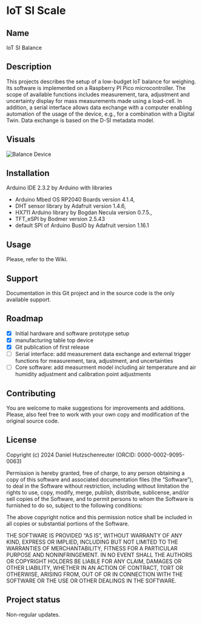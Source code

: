 # IoT SI Scale

## Name
IoT SI Balance

## Description
This projects describes the setup of a low-budget IoT balance for weighing. Its software is implemented on a Raspberry PI Pico 
microcontroller. The scope of available functions includes measurement, tara, adjustment and uncertainty display for mass measurements 
made using a load-cell. In addition, a serial interface allows data exchange with a computer enabling automation of the usage of the 
device, e.g., for a combination with a Digital Twin. Data exchange is based on the D-SI metadata model.

## Visuals

![Balance Device](figures/01-main-figure.JPG)

## Installation
Arduino IDE 2.3.2 by Arduino with libraries
- Arduino Mbed OS RP2040 Boards version 4.1.4, 
- DHT sensor library by Adafruit version 1.4.6, 
- HX711 Arduino library by Bogdan Necula version 0.7.5.,
- TFT_eSPI by Bodmer version 2.5.43
- default SPI of Arduino BusIO by Adafruit version 1.16.1

## Usage
Please, refer to the Wiki.

## Support
Documentation in this Git project and in the source code is the only available support.

## Roadmap

- [x] Initial hardware and software prototype setup
- [x] manufacturing table top device
- [x] Git publication of first release
- [ ] Serial interface: add measurement data exchange and external trigger functions for measurement, tara, adjustment, and uncertainties
- [ ] Core software: add measurment model including air temperature and air humidity adjustment and calibration point adjustments 

## Contributing
You are welcome to make suggestions for improvements and additions. Please, also feel free to work with your own copy 
and modification of the original source code.

## License
Copyright (c) 2024 Daniel Hutzschenreuter (ORCID: 0000-0002-9095-0063)

Permission is hereby granted, free of charge, to any person obtaining a copy 
of this software and associated documentation files (the “Software”), to deal 
in the Software without restriction, including without limitation the rights to 
use, copy, modify, merge, publish, distribute, sublicense, and/or sell copies of 
the Software, and to permit persons to whom the Software is furnished to do so, 
subject to the following conditions:

The above copyright notice and this permission notice shall be included in all copies 
or substantial portions of the Software.

THE SOFTWARE IS PROVIDED “AS IS”, WITHOUT WARRANTY OF ANY KIND, EXPRESS OR IMPLIED, 
INCLUDING BUT NOT LIMITED TO THE WARRANTIES OF MERCHANTABILITY, FITNESS FOR A 
PARTICULAR PURPOSE AND NONINFRINGEMENT. IN NO EVENT SHALL THE AUTHORS OR COPYRIGHT 
HOLDERS BE LIABLE FOR ANY CLAIM, DAMAGES OR OTHER LIABILITY, WHETHER IN AN ACTION 
OF CONTRACT, TORT OR OTHERWISE, ARISING FROM, OUT OF OR IN CONNECTION WITH THE 
SOFTWARE OR THE USE OR OTHER DEALINGS IN THE SOFTWARE. 

## Project status
Non-regular updates.
